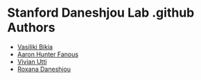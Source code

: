 <!--

This source file is part of the Daneshjou Lab projects

SPDX-FileCopyrightText: 2024 Stanford University and the project authors (see AUTHORS.md)

SPDX-License-Identifier: MIT

-->

# Stanford Daneshjou Lab .github Authors

* [Vasiliki Bikia](https://github.com/Vicbi)
* [Aaron Hunter Fanous](https://github.com/gtcha2)
* [Vivian Utti](https://github.com/vutti-098)
* [Roxana Daneshjou](https://github.com/rdaneshjou)
